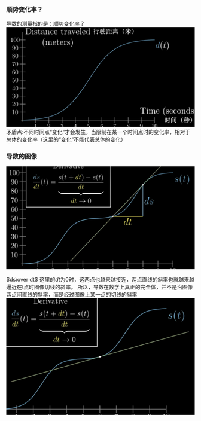 ### 顺势变化率？
导数的测量指的是：顺势变化率？
![ds-dt.png](./images/ds-dt.png)
矛盾点:不同时间点“变化”才会发生，当限制在某一个时间点时的变化率，相对于总体的变化率（这里的“变化”不能代表总体的变化）

### 导数的图像
![sliceline.png](./images/sliceline.png)

$ds\over dt$ 这里的$dt$为0时，这两点也越来越接近，两点直线的斜率也就越来越逼近在t点时图像切线的斜率。
所以，导数在数学上真正的完全体，并不是沿图像两点间直线的斜率，而是经过图像上某一点的切线的斜率
![line.png](./images/line.png)
